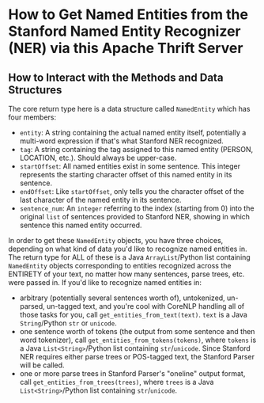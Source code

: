 How to Get Named Entities from the Stanford Named Entity Recognizer (NER) via this Apache Thrift Server
=======================================================================================================

## How to Interact with the Methods and Data Structures

The core return type here is a data structure called `NamedEntity` which has four members:

* `entity`: A string containing the actual named entity itself, potentially a multi-word expression if that's what Stanford NER recognized.
* `tag`: A string containing the tag assigned to this named entity (PERSON, LOCATION, etc.).  Should always be upper-case.
* `startOffset`: All named entities exist in some sentence.  This integer represents the starting character offset of this named entity in its sentence.
* `endOffset`: Like `startOffset`, only tells you the character offset of the last character of the named entity in its sentence.
* `sentence_num`: An `integer` referring to the index (starting from 0) into the original `list` of sentences provided to Stanford NER, showing in which sentence this named entity occurred.

In order to get these `NamedEntity` objects, you have three choices, depending on what kind of data you'd like to recognize named entities in.  The return type for ALL of these is a Java `ArrayList`/Python list containing `NamedEntity` objects corresponding to entities recognized across the ENTIRETY of your text, no matter how many sentences, parse trees, etc. were passed in.  If you'd like to recognize named entities in:

* arbitrary (potentially several sentences worth of), untokenized, un-parsed, un-tagged text, and you're cool with CoreNLP handling all of those tasks for you, call `get_entities_from_text(text)`.  `text` is a Java `String`/Python `str` or `unicode`.
* one sentence worth of tokens (the output from some sentence and then word tokenizer), call `get_entities_from_tokens(tokens)`, where `tokens` is a Java `List<String>`/Python list containing `str`/`unicode`.  Since Stanford NER requires either parse trees or POS-tagged text, the Stanford Parser will be called.
* one or more parse trees in Stanford Parser's "oneline" output format, call `get_entities_from_trees(trees)`, where `trees` is a Java `List<String>`/Python list containing `str`/`unicode`.